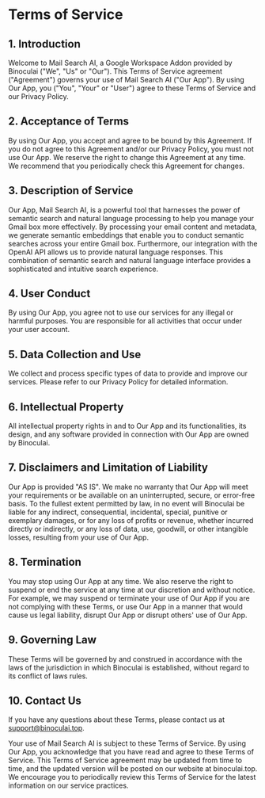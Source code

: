 # Terms of Service

## 1. Introduction

Welcome to Mail Search AI, a Google Workspace Addon provided by Binoculai ("We", "Us" or "Our"). This Terms of Service agreement ("Agreement") governs your use of Mail Search AI ("Our App"). By using Our App, you ("You", "Your" or "User") agree to these Terms of Service and our Privacy Policy.

## 2. Acceptance of Terms

By using Our App, you accept and agree to be bound by this Agreement. If you do not agree to this Agreement and/or our Privacy Policy, you must not use Our App. We reserve the right to change this Agreement at any time. We recommend that you periodically check this Agreement for changes.

## 3. Description of Service

Our App, Mail Search AI, is a powerful tool that harnesses the power of semantic search and natural language processing to help you manage your Gmail box more effectively. By processing your email content and metadata, we generate semantic embeddings that enable you to conduct semantic searches across your entire Gmail box. Furthermore, our integration with the OpenAI API allows us to provide natural language responses. This combination of semantic search and natural language interface provides a sophisticated and intuitive search experience.
## 4. User Conduct

By using Our App, you agree not to use our services for any illegal or harmful purposes. You are responsible for all activities that occur under your user account.

## 5. Data Collection and Use

We collect and process specific types of data to provide and improve our services. Please refer to our Privacy Policy for detailed information.

## 6. Intellectual Property

All intellectual property rights in and to Our App and its functionalities, its design, and any software provided in connection with Our App are owned by Binoculai.

## 7. Disclaimers and Limitation of Liability

Our App is provided "AS IS". We make no warranty that Our App will meet your requirements or be available on an uninterrupted, secure, or error-free basis. To the fullest extent permitted by law, in no event will Binoculai be liable for any indirect, consequential, incidental, special, punitive or exemplary damages, or for any loss of profits or revenue, whether incurred directly or indirectly, or any loss of data, use, goodwill, or other intangible losses, resulting from your use of Our App.

## 8. Termination

You may stop using Our App at any time. We also reserve the right to suspend or end the service at any time at our discretion and without notice. For example, we may suspend or terminate your use of Our App if you are not complying with these Terms, or use Our App in a manner that would cause us legal liability, disrupt Our App or disrupt others' use of Our App.

## 9. Governing Law

These Terms will be governed by and construed in accordance with the laws of the jurisdiction in which Binoculai is established, without regard to its conflict of laws rules.

## 10. Contact Us

If you have any questions about these Terms, please contact us at support@binoculai.top.

Your use of Mail Search AI is subject to these Terms of Service. By using Our App, you acknowledge that you have read and agree to these Terms of Service. This Terms of Service agreement may be updated from time to time, and the updated version will be posted on our website at binoculai.top. We encourage you to periodically review this Terms of Service for the latest information on our service practices.